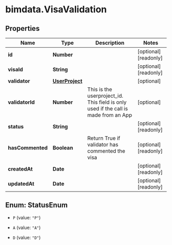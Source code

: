 # bimdata.VisaValidation

## Properties

Name | Type | Description | Notes
------------ | ------------- | ------------- | -------------
**id** | **Number** |  | [optional] [readonly] 
**visaId** | **String** |  | [optional] [readonly] 
**validator** | [**UserProject**](UserProject.md) |  | [optional] 
**validatorId** | **Number** | This is the userproject_id. This field is only used if the call is made from an App | [optional] 
**status** | **String** |  | [optional] [readonly] 
**hasCommented** | **Boolean** | Return True if validator has commented the visa | [optional] [readonly] 
**createdAt** | **Date** |  | [optional] [readonly] 
**updatedAt** | **Date** |  | [optional] [readonly] 



## Enum: StatusEnum


* `P` (value: `"P"`)

* `A` (value: `"A"`)

* `D` (value: `"D"`)




